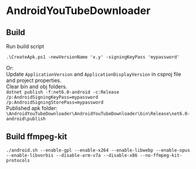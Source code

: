 # AndroidYouTubeDownloader

## Build 

Run build script
```
.\CreateApk.ps1 -newVersionName 'x.y' -signingKeyPass 'mypassword'
```

Or:  
    Update `ApplicationVersion` and `ApplicationDisplayVersion` in csproj file and project properties.  
    Clear bin and obj folders.  
    ```
    dotnet publish -f:net6.0-android -c:Release /p:AndroidSigningKeyPass=mypassword /p:AndroidSigningStorePass=mypassword
    ```  
    Published apk folder: `\AndroidYouTubeDownloader\AndroidYouTubeDownloader\bin\Release\net6.0-android\publish`

## Build ffmpeg-kit

```
./android.sh --enable-gpl --enable-x264 --enable-libwebp --enable-opus --enable-libvorbis --disable-arm-v7a --disable-x86 --no-ffmpeg-kit-protocols
```
